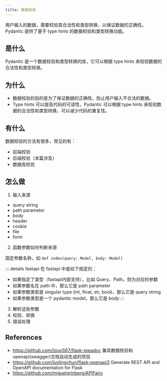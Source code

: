 ```yaml
---
title: 数据校验
---
```


用户输入的数据，需要校验其合法性和类型转换，以保证数据的正确性。Pydantic 提供了基于 type hints 的数据校验和类型转换功能。

## 是什么

Pydantic 是一个数据校验和类型转换的库，它可以根据 type hints 来校验数据的合法性和类型转换。

## 为什么

- 数据校验的目的是为了保证数据的正确性，防止用户输入不合法的数据。
- Type hints 可以提高代码的可读性，Pydantic 可以根据 type hints 来校验数据的合法性和类型转换，可以减少代码的重复性。

## 有什么

数据校验的方法有很多，常见的有：

- 前端校验
- 后端校验（本篇涉及）
- 数据库校验

## 怎么做

1. 输入来源

- query string
- path parameter
- body
- header
- cookie
- file
- form

2. 函数参数如何判断来源

固定参数名称，如 `def index(query: Model, body: Model)`

::: details fastapi
在 fastapi 中是如下规定的：
- 如果指定了类型（fastapi内部支持），比如 Query、Path，则为对应的参数
- 如果参数名在 path 中，那么它是 path parameter
- 如果参数类型是 singular type (int, float, str, bool)，那么它是 query string
- 如果参数类型是一个 pydantic model，那么它是 body
:::

3. 解析这些参数
4. 校验、转换
5. 错误处理

## References

- https://github.com/lzjun567/flask-siwadoc 兼具数据校验和openapi(swagger)文档自动生成的项目
- https://github.com/luolingchun/flask-openapi3 Generate REST API and OpenAPI documentation for Flask
- https://github.com/miguelgrinberg/APIFairy
